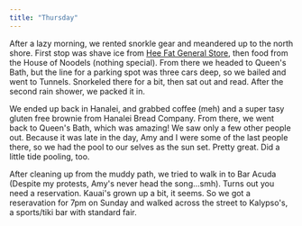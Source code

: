 ```yaml
---
title: "Thursday"
---
```


After a lazy morning, we rented snorkle gear and meandered up to the north shore. First stop was shave ice from [Hee Fat General Store](https://www.yelp.com/biz/hee-fat-general-store-Kapa'a), then food from the House of Noodels (nothing special). From there we headed to Queen's Bath, but the line for a parking spot was three cars deep, so we bailed and went to Tunnels. Snorkeled there for a bit, then sat out and read. After the second rain shower, we packed it in.

We ended up back in Hanalei, and grabbed coffee (meh) and a super tasy gluten free brownie from Hanalei Bread Company. From there, we went back to Queen's Bath, which was amazing! We saw only a few other people out. Because it was late in the day, Amy and I were some of the last people there, so we had the pool to our selves as the sun set. Pretty great. Did a little tide pooling, too.

After cleaning up from the muddy path, we tried to walk in to Bar Acuda (Despite my protests, Amy's never head the song...smh). Turns out you need a reservation. Kauai's grown up a bit, it seems. So we got a reseravation for 7pm on Sunday and walked across the street to Kalypso's, a sports/tiki bar with standard fair.